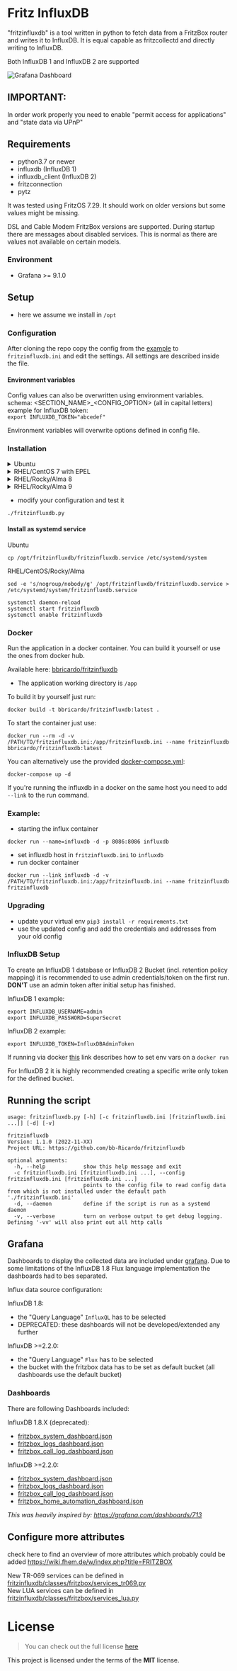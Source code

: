 # Fritz InfluxDB

"fritzinfluxdb" is a tool written in python to fetch data from a FritzBox router and writes it to InfluxDB.
It is equal capable as fritzcollectd and directly writing to InfluxDB.

Both InfluxDB 1 and InfluxDB 2 are supported

![Grafana Dashboard](https://raw.githubusercontent.com/bb-Ricardo/fritzinfluxdb/main/grafana/grafana_dashboard.png)


## IMPORTANT:
In order work properly you need to enable "permit access for applications" and "state data via UPnP"


## Requirements
* python3.7 or newer
* influxdb (InfluxDB 1)
* influxdb_client (InfluxDB 2)
* fritzconnection
* pytz

It was tested using FritzOS 7.29. It should work on older versions but some values might be missing.

DSL and Cable Modem FritzBox versions are supported. During startup there are messages about disabled services.
This is normal as there are values not available on certain models.

### Environment
* Grafana >= 9.1.0

## Setup
* here we assume we install in `/opt`

### Configuration

After cloning the repo copy the config from the [example](https://github.com/bb-Ricardo/fritzinfluxdb/blob/main/fritzinfluxdb-sample.ini)
to ```fritzinfluxdb.ini``` and edit the settings. All settings are described inside the file.

#### Environment variables

Config values can also be overwritten using environment variables.<br>
schema: <SECTION_NAME>_<CONFIG_OPTION> (all in capital letters)<br>
example for InfluxDB token:<br>
`export INFLUXDB_TOKEN="abcedef"`

Environment variables will overwrite options defined in config file.

### Installation
<details>
    <summary>Ubuntu</summary>

```shell
sudo apt-get install python3-virtualenv
cd /opt
git clone https://github.com/bb-Ricardo/fritzinfluxdb.git
cd fritzinfluxdb
virtualenv -p python3 .venv
. .venv/bin/activate
pip3 install -r requirements.txt
```
</details>
<details>
    <summary>RHEL/CentOS 7 with EPEL</summary>

```shell
yum install git python36-virtualenv
cd /opt
git clone https://github.com/bb-Ricardo/fritzinfluxdb.git
cd fritzinfluxdb
virtualenv-3 .venv
. .venv/bin/activate
pip3 install -r requirements.txt
```
</details>
<details>
    <summary>RHEL/Rocky/Alma 8</summary>

```shell
dnf install git-core python3-virtualenv
cd /opt
git clone https://github.com/bb-Ricardo/fritzinfluxdb.git
cd fritzinfluxdb
virtualenv-3 .venv
. .venv/bin/activate
pip3 install -r requirements.txt
```
</details>
<details>
    <summary>RHEL/Rocky/Alma 9</summary>

```shell
dnf install git-core
cd /opt
git clone https://github.com/bb-Ricardo/fritzinfluxdb.git
cd fritzinfluxdb
python3 -m venv .venv
. .venv/bin/activate
pip3 install -r requirements.txt
```
</details>

* modify your configuration and test it
```
./fritzinfluxdb.py
```

#### Install as systemd service
Ubuntu
```
cp /opt/fritzinfluxdb/fritzinfluxdb.service /etc/systemd/system
```
RHEL/CentOS/Rocky/Alma
```
sed -e 's/nogroup/nobody/g' /opt/fritzinfluxdb/fritzinfluxdb.service > /etc/systemd/system/fritzinfluxdb.service
```

```
systemctl daemon-reload
systemctl start fritzinfluxdb
systemctl enable fritzinfluxdb
```

### Docker

Run the application in a docker container. You can build it yourself or use the ones from docker hub.

Available here: [bbricardo/fritzinfluxdb](https://hub.docker.com/r/bbricardo/fritzinfluxdb)

* The application working directory is ```/app```

To build it by yourself just run:
```shell
docker build -t bbricardo/fritzinfluxdb:latest .
```

To start the container just use:
```shell
docker run --rm -d -v /PATH/TO/fritzinfluxdb.ini:/app/fritzinfluxdb.ini --name fritzinfluxdb bbricardo/fritzinfluxdb:latest
```

You can alternatively use the provided [docker-compose.yml](https://github.com/bb-Ricardo/fritzinfluxdb/blob/main/docker-compose.yml):
```
docker-compose up -d
```
If you're running the influxdb in a docker on the same host you need to add `--link` to the run command.

### Example:
* starting the influx container
```
docker run --name=influxdb -d -p 8086:8086 influxdb
```
* set influxdb host in `fritzinfluxdb.ini` to `influxdb`
* run docker container
```
docker run --link influxdb -d -v /PATH/TO/fritzinfluxdb.ini:/app/fritzinfluxdb.ini --name fritzinfluxdb fritzinfluxdb
```

### Upgrading

* update your virtual env `pip3 install -r requirements.txt`
* use the updated config and add the credentials and addresses from your old config

### InfluxDB Setup

To create an InfluxDB 1 database or InfluxDB 2 Bucket (incl. retention policy mapping) it is recommended to use
admin credentials/token on the first run. **DON'T** use an admin token after initial setup has finished.

InfluxDB 1 example:
```shell
export INFLUXDB_USERNAME=admin
export INFLUXDB_PASSWORD=SuperSecret
```

InfluxDB 2 example:
```shell
export INFLUXDB_TOKEN=InfluxDBAdminToken
```

If running via docker [this](https://docs.docker.com/engine/reference/commandline/run/#set-environment-variables--e---env---env-file)
link describes how to set env vars on a `docker run`

For InfluxDB 2 it is highly recommended creating a specific write only token for the defined bucket.

## Running the script
```
usage: fritzinfluxdb.py [-h] [-c fritzinfluxdb.ini [fritzinfluxdb.ini ...]] [-d] [-v]

fritzinfluxdb
Version: 1.1.0 (2022-11-XX)
Project URL: https://github.com/bb-Ricardo/fritzinfluxdb

optional arguments:
  -h, --help            show this help message and exit
  -c fritzinfluxdb.ini [fritzinfluxdb.ini ...], --config fritzinfluxdb.ini [fritzinfluxdb.ini ...]
                        points to the config file to read config data from which is not installed under the default path './fritzinfluxdb.ini'
  -d, --daemon          define if the script is run as a systemd daemon
  -v, --verbose         turn on verbose output to get debug logging. Defining '-vv' will also print out all http calls
```

## Grafana

Dashboards to display the collected data are included under [grafana](https://github.com/bb-Ricardo/fritzinfluxdb/blob/main/grafana).
Due to some limitations of the InfluxDB 1.8 Flux language implementation the dashboards had to bes separated.

Influx data source configuration:

InfluxDB 1.8:
  * the "Query Language" `InfluxQL` has to be selected
  * DEPRECATED: these dashboards will not be developed/extended any further

InfluxDB >=2.2.0:
  * the "Query Language" `Flux` has to be selected
  * the bucket with the fritzbox data has to be set as default bucket (all dashboards use the default bucket)

### Dashboards
There are following Dashboards included:

InfluxDB 1.8.X (deprecated):
* [fritzbox_system_dashboard.json](https://github.com/bb-Ricardo/fritzinfluxdb/blob/main/grafana/influx1_dashboards/fritzbox_system_dashboard.json)
* [fritzbox_logs_dashboard.json](https://github.com/bb-Ricardo/fritzinfluxdb/blob/main/grafana/influx1_dashboards/fritzbox_logs_dashboard.json)
* [fritzbox_call_log_dashboard.json](https://github.com/bb-Ricardo/fritzinfluxdb/blob/main/grafana/influx1_dashboards/fritzbox_call_log_dashboard.json)

InfluxDB >=2.2.0:
* [fritzbox_system_dashboard.json](https://github.com/bb-Ricardo/fritzinfluxdb/blob/main/grafana/influx2_dashboards/fritzbox_system_dashboard.json)
* [fritzbox_logs_dashboard.json](https://github.com/bb-Ricardo/fritzinfluxdb/blob/main/grafana/influx2_dashboards/fritzbox_logs_dashboard.json)
* [fritzbox_call_log_dashboard.json](https://github.com/bb-Ricardo/fritzinfluxdb/blob/main/grafana/influx2_dashboards/fritzbox_call_log_dashboard.json)
* [fritzbox_home_automation_dashboard.json](https://github.com/bb-Ricardo/fritzinfluxdb/blob/main/grafana/influx2_dashboards/fritzbox_home_automation_dashboard.json)

*This was heavily inspired by: https://grafana.com/dashboards/713*

## Configure more attributes

check here to find an overview of more attributes which probably could be added
https://wiki.fhem.de/w/index.php?title=FRITZBOX

New TR-069 services can be defined in [fritzinfluxdb/classes/fritzbox/services_tr069.py](https://github.com/bb-Ricardo/fritzinfluxdb/blob/main/fritzinfluxdb/classes/fritzbox/services_tr069.py) <br>
New LUA services can be defined in [fritzinfluxdb/classes/fritzbox/services_lua.py](https://github.com/bb-Ricardo/fritzinfluxdb/blob/main/fritzinfluxdb/classes/fritzbox/services_lua.py)

# License
>You can check out the full license [here](https://github.com/bb-Ricardo/fritzinfluxdb/blob/main/LICENSE.txt)

This project is licensed under the terms of the **MIT** license.
